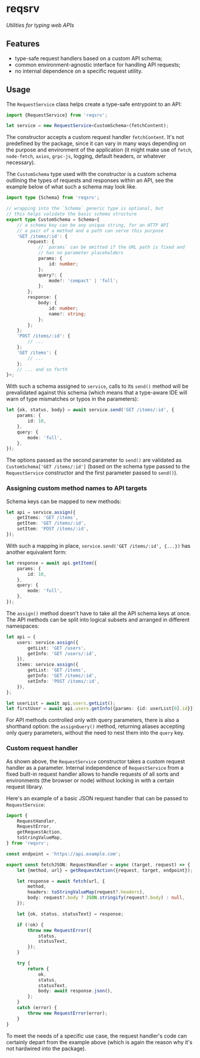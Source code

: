 # reqsrv

*Utilities for typing web APIs*

## Features

- type-safe request handlers based on a custom API schema;
- common environment-agnostic interface for handling API requests;
- no internal dependence on a specific request utility.

## Usage

The `RequestService` class helps create a type-safe entrypoint to an API:

```ts
import {RequestService} from 'reqsrv';

let service = new RequestService<CustomSchema>(fetchContent);
```

The constructor accepts a custom request handler `fetchContent`. It's not predefined by the package, since it can vary in many ways depending on the purpose and environment of the application (it might make use of `fetch`, `node-fetch`, `axios`, `grpc-js`, logging, default headers, or whatever necessary).

The `CustomSchema` type used with the constructor is a custom schema outlining the types of requests and responses within an API, see the example below of what such a schema may look like.

```ts
import type {Schema} from 'reqsrv';

// wrapping into the `Schema` generic type is optional, but
// this helps validate the basic schema structure
export type CustomSchema = Schema<{
    // a schema key can be any unique string, for an HTTP API
    // a pair of a method and a path can serve this purpose
    'GET /items/:id': {
        request: {
            // `params` can be omitted if the URL path is fixed and
            // has no parameter placeholders
            params: {
                id: number;
            };
            query?: {
                mode?: 'compact' | 'full';
            };
        };
        response: {
            body: {
                id: number;
                name?: string;
            };
        };
    };
    'POST /items/:id': {
        // ...
    };
    'GET /items': {
        // ...
    };
    // ... and so forth
}>;
```

With such a schema assigned to `service`, calls to its `send()` method will be prevalidated against this schema (which means that a type-aware IDE will warn of type mismatches or typos in the parameters):

```ts
let {ok, status, body} = await service.send('GET /items/:id', {
    params: {
        id: 10,
    },
    query: {
        mode: 'full',
    },
});
```

The options passed as the second parameter to `send()` are validated as `CustomSchema['GET /items/:id']` (based on the schema type passed to the `RequestService` constructor and the first parameter passed to `send()`).

### Assigning custom method names to API targets

Schema keys can be mapped to new methods:

```ts
let api = service.assign({
    getItems: 'GET /items',
    getItem: 'GET /items/:id',
    setItem: 'POST /items/:id',
});
```

With such a mapping in place, `service.send('GET /items/:id', {...})` has another equivalent form:

```ts
let response = await api.getItem({
    params: {
        id: 10,
    },
    query: {
        mode: 'full',
    },
});
```

The `assign()` method doesn't have to take all the API schema keys at once. The API methods can be split into logical subsets and arranged in different namespaces:

```ts
let api = {
    users: service.assign({
        getList: 'GET /users',
        getInfo: 'GET /users/:id',
    }),
    items: service.assign({
        getList: 'GET /items',
        getInfo: 'GET /items/:id',
        setInfo: 'POST /items/:id',
    }),
};

let userList = await api.users.getList();
let firstUser = await api.users.getInfo({params: {id: userList[0].id}});
```

For API methods controlled only with query parameters, there is also a shorthand option: the `assignQuery()` method, returning aliases accepting only query parameters, without the need to nest them into the `query` key.

### Custom request handler

As shown above, the `RequestService` constructor takes a custom request handler as a parameter. Internal independence of `RequestService` from a fixed built-in request handler allows to handle requests of all sorts and environments (the browser or node) without locking in with a certain request library.

Here's an example of a basic JSON request handler that can be passed to `RequestService`:

```ts
import {
    RequestHandler,
    RequestError,
    getRequestAction,
    toStringValueMap,
} from 'reqsrv';

const endpoint = 'https://api.example.com';

export const fetchJSON: RequestHandler = async (target, request) => {
    let {method, url} = getRequestAction({request, target, endpoint});

    let response = await fetch(url, {
        method,
        headers: toStringValueMap(request?.headers),
        body: request?.body ? JSON.stringify(request?.body) : null,
    });

    let {ok, status, statusText} = response;

    if (!ok) {
        throw new RequestError({
            status,
            statusText,
        });
    }

    try {
        return {
            ok,
            status,
            statusText,
            body: await response.json(),
        };
    }
    catch (error) {
        throw new RequestError(error);
    }
}
```

To meet the needs of a specific use case, the request handler's code can certainly depart from the example above (which is again the reason why it's not hardwired into the package).
